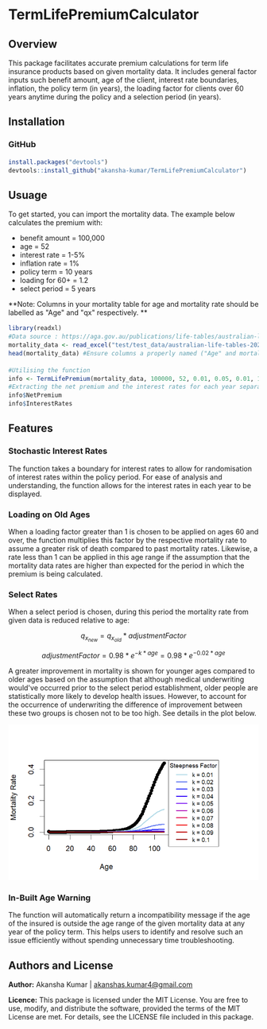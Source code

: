 # TermLifePremiumCalculator

## Overview 

This package facilitates accurate premium calculations for term life insurance products based on given mortality data. It includes general factor inputs such benefit amount, age of the client, interest rate boundaries, inflation, the policy term (in years), the loading factor for clients over 60 years anytime during the policy and a selection period (in years). 

## Installation

### GitHub
```R
install.packages("devtools")
devtools::install_github("akansha-kumar/TermLifePremiumCalculator")
```

## Usuage 

To get started, you can import the mortality data. The example below calculates the premium with: 

- benefit amount = 100,000
- age = 52
- interest rate =  1-5%
- inflation rate = 1%
- policy term = 10 years
- loading for 60+ = 1.2
- select period = 5 years

**Note: Columns in your mortality table for age and mortality rate should be labelled as "Age" and "qx" respectively. **

```R
library(readxl)
#Data source : https://aga.gov.au/publications/life-tables/australian-life-tables-2020-22
mortality_data <- read_excel("test/test_data/australian-life-tables-2020-22_0.xlsx")
head(mortality_data) #Ensure columns a properly named ("Age" and mortality rates as "qx")

#Utilising the function
info <- TermLifePremium(mortality_data, 100000, 52, 0.01, 0.05, 0.01, 10, 1.2, 5)
#Extracting the net premium and the interest rates for each year separately
info$NetPremium
info$InterestRates
```

## Features 

### Stochastic Interest Rates 

The function takes a boundary for interest rates to allow for randomisation of interest rates within the policy period. For ease of analysis and understanding, the function allows for the interest rates in each year to be displayed.

### Loading on Old Ages

When a loading factor greater than 1 is chosen to be applied on ages 60 and over, the function multiplies this factor by the respective mortality rate to assume a greater risk of death compared to past mortality rates. 
Likewise, a rate less than 1 can be applied in this age range if the assumption that the mortality data rates are higher than expected for the period in which the premium is being calculated. 

### Select Rates 

When a select period is chosen,  during this period the mortality rate from given data is reduced relative to age: 

$$ q_{x_{new}} = q_{x_{old}} * adjustment Factor$$

$$ adjustment Factor = 0.98 * e^{-k * age} = 0.98 * e^{-0.02 * age}$$

A greater improvement in mortality is shown for younger ages compared to older ages based on the assumption that although medical underwriting would've occurred prior to the select period establishment, older people are statistically more likely to develop health issues. However, to account for the occurrence of underwriting the difference of improvement between these two groups is chosen not to be too high. See details in the plot below.  

![](kRplot.png)

### In-Built Age Warning

The function will automatically return a incompatibility message if the age of the insured is outside the age range of the given mortality data at any year of the policy term. This helps users to identify and resolve such an issue efficiently without spending unnecessary time troubleshooting. 


## Authors and License

**Author:**  Akansha Kumar | akanshas.kumar4@gmail.com

**Licence:** This package is licensed under the MIT License. You are free to use, modify, and distribute the software, provided the terms of the MIT License are met. For details, see the LICENSE file included in this package.

